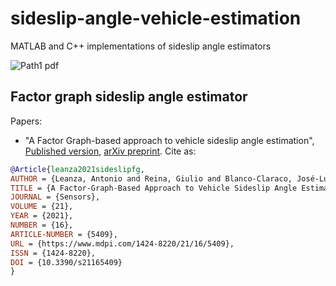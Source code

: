 # sideslip-angle-vehicle-estimation
MATLAB and C++ implementations of sideslip angle estimators

![Path1 pdf](https://user-images.githubusercontent.com/5497818/128647285-2e410528-45de-4287-b6c3-079bac982ee3.png)


## Factor graph sideslip angle estimator

Papers: 
 - "A Factor Graph-based approach to vehicle sideslip angle estimation", [Published version](https://doi.org/10.3390/s21165409), [arXiv preprint](https://arxiv.org/abs/2107.09815). Cite as:

```bibtex
@Article{leanza2021sideslipfg,
AUTHOR = {Leanza, Antonio and Reina, Giulio and Blanco-Claraco, José-Luis},
TITLE = {A Factor-Graph-Based Approach to Vehicle Sideslip Angle Estimation},
JOURNAL = {Sensors},
VOLUME = {21},
YEAR = {2021},
NUMBER = {16},
ARTICLE-NUMBER = {5409},
URL = {https://www.mdpi.com/1424-8220/21/16/5409},
ISSN = {1424-8220},
DOI = {10.3390/s21165409}
}
```
